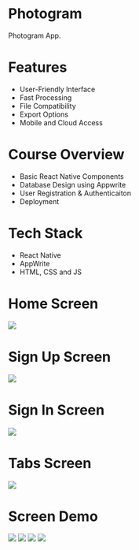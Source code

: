 # Photogram
Photogram App.

# Features
* User-Friendly Interface
* Fast Processing
* File Compatibility
* Export Options
* Mobile and Cloud Access

# Course Overview
* Basic React Native Components
* Database Design using Appwrite
* User Registration & Authenticaiton
* Deployment

# Tech Stack
* React Native
* AppWrite
* HTML, CSS and JS

# Home Screen
<img src="assets/images/onboarding.png">  

# Sign Up Screen
<img src="assets/images/signup.png">  

# Sign In Screen
<img src="assets/images/login.png">  

# Tabs Screen
<img src="assets/images/screenshot/tabs.png">  

# Screen Demo
<img src="assets/images/tabscreen/home.png">  
<img src="assets/images/tabscreen/message.png">  
<img src="assets/images/tabscreen/search.png">  
<img src="assets/images/tabscreen/profile.png">  
